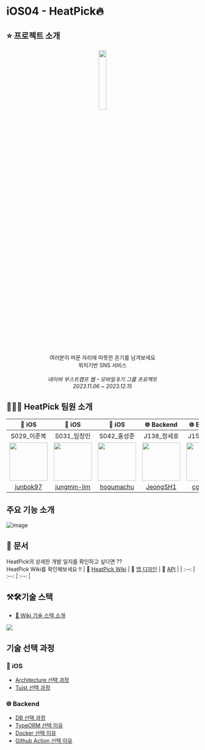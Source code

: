 # iOS04 - HeatPick🔥


## ⭐️ 프로젝트 소개
<p align="center">
    <img src="https://github.com/boostcampwm2023/iOS04-HeatPick/assets/71696675/724d9780-54f2-4632-83bb-05ebe1a1088e" width=20% />
</p>

<p align="center">
    여러분이 머문 자리에 따뜻한 온기를 남겨보세요 <br> 위치기반 SNS 서비스<br>
    <br>
    <i>네이버 부스트캠프 웹・모바일 8기 그룹 프로젝트<br>
    2023.11.06 ~ 2023.12.15</i>
</p>



## 🧑🏻‍💻 HeatPick 팀원 소개
| 🍎 iOS | 🍎 iOS | 🍎 iOS | 🌐 Backend | 🌐 Backend |
| :--: | :--: | :--: | :--: | :--: |
| S029_이준복 | S031_임정민 | S042_홍성준 | J138_정세호 | J154_최검기 |
| <a href="https://github.com/junbok97"><img src="https://avatars.githubusercontent.com/u/71696675?v=4" width="100"></a> | <a href="https://github.com/jungmin-lim"><img src="https://avatars.githubusercontent.com/u/32038936?v=4" width="100"></a> | <a href="https://github.com/hogumachu"><img src="https://avatars.githubusercontent.com/u/74225754?v=4" width="100"></a>| <a href="https://github.com/JeongSH1"><img src="https://avatars.githubusercontent.com/u/125888614?v=4" width="100"></a> | <a href="https://github.com/cgg7777"><img src="https://avatars.githubusercontent.com/u/51906365?v=4" width="100"></a> |
| [junbok97](https://github.com/junbok97) | [jungmin-lim](https://github.com/jungmin-lim) | [hogumachu](https://github.com/hogumachu) | [JeongSH1](https://github.com/JeongSH1) | [cgg7777](https://github.com/cgg7777) |

## 주요 기능 소개

![image](https://github.com/boostcampwm2023/iOS04-HeatPick/assets/74225754/0362fbd9-e89f-4900-9d31-bef8f353c59e)

## 📔 문서
HeatPick의 상세한 개발 일지를 확인하고 싶다면 ?? <br>
HeatPick Wiki를 확인해보세요 !!
| 📑 [HeatPick Wiki](https://github.com/boostcampwm2023/iOS04-HeatPick/wiki) | 🎨 [앱 디자인](https://www.figma.com/file/sKuM4zMuSVKnHoZzEppqOV/%EB%B6%80%EC%8A%A4%ED%8A%B8%EC%BA%A0%ED%94%84-%EA%B7%B8%EB%A3%B9-%ED%94%84%EB%A1%9C%EC%A0%9D%ED%8A%B8?type=design&node-id=0%3A1&mode=design&t=SIloOfX3kCUMJh6u-1) | 📝 [API](https://junbok97.notion.site/junbok97/HeatPick-API-5773319977624e3f898bc3952ed6080e) |
| :--: | :--: | :--: | 



## ⚒️🛠️기술 스택
- [🔗 Wiki 기술 스택 소개](https://github.com/boostcampwm2023/iOS04-HeatPick/wiki/%EA%B8%B0%EC%88%A0-%EC%8A%A4%ED%83%9D-%EC%86%8C%EA%B0%9C)

<img src = https://github.com/boostcampwm2023/iOS04-HeatPick/assets/71696675/4b500dfe-0558-477f-abef-4272e7d1acdd>

## 기술 선택 과정

### 🍎 iOS
- [Architecture 선택 과정](https://github.com/boostcampwm2023/iOS04-HeatPick/wiki/%5B%EC%9D%98%EC%82%AC%EA%B2%B0%EC%A0%95%EB%A1%9D%5D-iOS-Architecture-%EC%84%A0%ED%83%9D-%EA%B3%BC%EC%A0%95)
- [Tuist 선택 과정](https://github.com/boostcampwm2023/iOS04-HeatPick/wiki/%5B%EC%9D%98%EC%82%AC%EA%B2%B0%EC%A0%95%EB%A1%9D%5D-Tuist)

### 🌐 Backend 
- [DB 선택 과정](https://github.com/boostcampwm2023/iOS04-HeatPick/wiki/DB-%EC%84%A0%ED%83%9D-%EA%B3%BC%EC%A0%95)
- [TypeORM 선택 이유](https://github.com/boostcampwm2023/iOS04-HeatPick/wiki/ORM%EB%A5%BC-%EC%82%AC%EC%9A%A9%ED%95%9C-%EC%9D%B4%EC%9C%A0)
- [Docker 선택 이유](https://github.com/boostcampwm2023/iOS04-HeatPick/wiki/Docker%EB%A5%BC-%EC%82%AC%EC%9A%A9%ED%95%9C-%EC%9D%B4%EC%9C%A0)
- [Github Action 선택 이유](https://github.com/boostcampwm2023/iOS04-HeatPick/wiki/Github-Action%EB%A5%BC-%EC%82%AC%EC%9A%A9%ED%95%9C-%EC%9D%B4%EC%9C%A0)